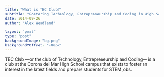 ```yaml
---
title: "What is TEC Club?"
subtitle: "Fostering Technology, Entrepreneurship and Coding in High School"
date: 2014-09-26
author: "Alex Wendland"

layout: "post"
type: "post"
backgroundImage: "bg.png"
backgroundYOffset: "-80px"
---
```


TEC Club &mdash;or the club of Technology, Entrepreneurship and Coding&mdash; is a club at the Corona del Mar High School campus that exists to foster an interest in the latest fields and prepare students for STEM jobs.